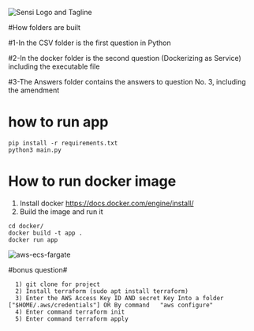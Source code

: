 ![Sensi Logo and Tagline](https://user-images.githubusercontent.com/44435512/160245386-7acfec1f-bb12-400a-b8d6-71d81b46ace4.png)



#How folders are built
  
  #1-In the CSV folder is the first question in Python
  
  
  #2-In the docker folder is the second question (Dockerizing as Service) including the executable file
  
  
  #3-The Answers folder contains the answers to question No. 3, including the amendment


# how to run app
```
pip install -r requirements.txt
python3 main.py
```

# How to run docker image

1. Install docker https://docs.docker.com/engine/install/
2. Build the image and run it
```
cd docker/
docker build -t app .
docker run app
```






![aws-ecs-fargate](https://user-images.githubusercontent.com/44435512/160479042-9145506b-81d2-4b9c-b090-05d8e4970097.png)

#bonus question#
```
  1) git clone for project
  2) Install terraform (sudo apt install terraform)
  3) Enter the AWS Access Key ID AND secret Key Into a folder ["$HOME/.aws/credentials"] OR By command   "aws configure"
  4) Enter command terraform init
  5) Enter command terraform apply
```
